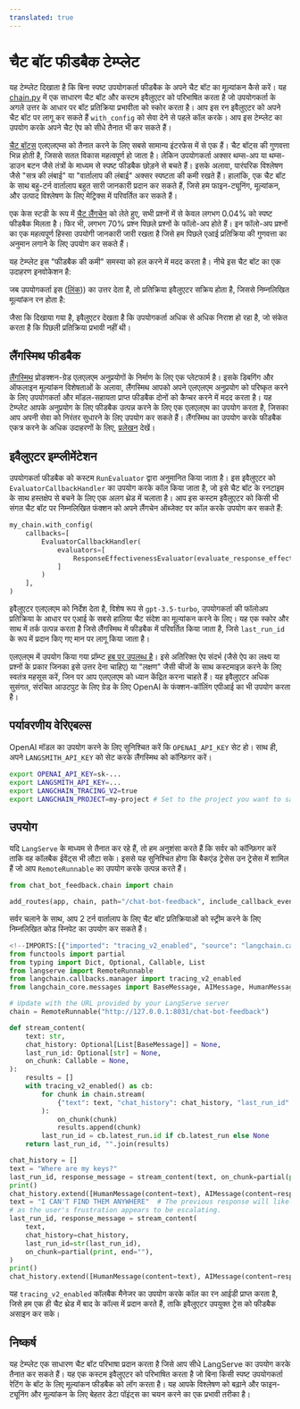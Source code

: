 ```yaml
---
translated: true
---
```


# चैट बॉट फीडबैक टेम्प्लेट

यह टेम्प्लेट दिखाता है कि बिना स्पष्ट उपयोगकर्ता फीडबैक के अपने चैट बॉट का मूल्यांकन कैसे करें। यह [chain.py](https://github.com/langchain-ai/langchain/blob/master/templates/chat-bot-feedback/chat_bot_feedback/chain.py) में एक साधारण चैट बॉट और कस्टम इवैलुएटर को परिभाषित करता है जो उपयोगकर्ता के अगले उत्तर के आधार पर बॉट प्रतिक्रिया प्रभावीता को स्कोर करता है। आप इस रन इवैलुएटर को अपने चैट बॉट पर लागू कर सकते हैं `with_config` को सेवा देने से पहले कॉल करके। आप इस टेम्प्लेट का उपयोग करके अपने चैट ऐप को सीधे तैनात भी कर सकते हैं।

[चैट बॉट्स](https://python.langchain.com/docs/use_cases/chatbots) एलएलएम्स को तैनात करने के लिए सबसे सामान्य इंटरफेस में से एक हैं। चैट बॉट्स की गुणवत्ता भिन्न होती है, जिससे सतत विकास महत्वपूर्ण हो जाता है। लेकिन उपयोगकर्ता अक्सर थम्स-अप या थम्स-डाउन बटन जैसे तंत्रों के माध्यम से स्पष्ट फीडबैक छोड़ने से बचते हैं। इसके अलावा, पारंपरिक विश्लेषण जैसे "सत्र की लंबाई" या "वार्तालाप की लंबाई" अक्सर स्पष्टता की कमी रखते हैं। हालांकि, एक चैट बॉट के साथ बहु-टर्न वार्तालाप बहुत सारी जानकारी प्रदान कर सकते हैं, जिसे हम फाइन-ट्यूनिंग, मूल्यांकन, और उत्पाद विश्लेषण के लिए मेट्रिक्स में परिवर्तित कर सकते हैं।

एक केस स्टडी के रूप में [चैट लैंगचेन](https://chat.langchain.com/) को लेते हुए, सभी प्रश्नों में से केवल लगभग 0.04% को स्पष्ट फीडबैक मिलता है। फिर भी, लगभग 70% प्रश्न पिछले प्रश्नों के फॉलो-अप होते हैं। इन फॉलो-अप प्रश्नों का एक महत्वपूर्ण हिस्सा उपयोगी जानकारी जारी रखता है जिसे हम पिछले एआई प्रतिक्रिया की गुणवत्ता का अनुमान लगाने के लिए उपयोग कर सकते हैं।

यह टेम्प्लेट इस "फीडबैक की कमी" समस्या को हल करने में मदद करता है। नीचे इस चैट बॉट का एक उदाहरण इनवोकेशन है:

[](https://smith.langchain.com/public/3378daea-133c-4fe8-b4da-0a3044c5dbe8/r?runtab=1)

जब उपयोगकर्ता इस ([लिंक](https://smith.langchain.com/public/a7e2df54-4194-455d-9978-cecd8be0df1e/r))) का उत्तर देता है, तो प्रतिक्रिया इवैलुएटर सक्रिय होता है, जिससे निम्नलिखित मूल्यांकन रन होता है:

[](https://smith.langchain.com/public/534184ee-db8f-4831-a386-3f578145114c/r)

जैसा कि दिखाया गया है, इवैलुएटर देखता है कि उपयोगकर्ता अधिक से अधिक निराश हो रहा है, जो संकेत करता है कि पिछली प्रतिक्रिया प्रभावी नहीं थी।

## लैंगस्मिथ फीडबैक

[लैंगस्मिथ](https://smith.langchain.com/) प्रोडक्शन-ग्रेड एलएलएम अनुप्रयोगों के निर्माण के लिए एक प्लेटफार्म है। इसके डिबगिंग और ऑफलाइन मूल्यांकन विशेषताओं के अलावा, लैंगस्मिथ आपको अपने एलएलएम अनुप्रयोग को परिष्कृत करने के लिए उपयोगकर्ता और मॉडल-सहायता प्राप्त फीडबैक दोनों को कैप्चर करने में मदद करता है। यह टेम्प्लेट आपके अनुप्रयोग के लिए फीडबैक उत्पन्न करने के लिए एक एलएलएम का उपयोग करता है, जिसका आप अपनी सेवा को निरंतर सुधारने के लिए उपयोग कर सकते हैं। लैंगस्मिथ का उपयोग करके फीडबैक एकत्र करने के अधिक उदाहरणों के लिए, [प्रलेखन](https://docs.smith.langchain.com/cookbook/feedback-examples) देखें।

## इवैलुएटर इम्प्लीमेंटेशन

उपयोगकर्ता फीडबैक को कस्टम `RunEvaluator` द्वारा अनुमानित किया जाता है। इस इवैलुएटर को `EvaluatorCallbackHandler` का उपयोग करके कॉल किया जाता है, जो इसे चैट बॉट के रनटाइम के साथ हस्तक्षेप से बचने के लिए एक अलग थ्रेड में चलाता है। आप इस कस्टम इवैलुएटर को किसी भी संगत चैट बॉट पर निम्नलिखित फंक्शन को अपने लैंगचेन ऑब्जेक्ट पर कॉल करके उपयोग कर सकते हैं:

```python
my_chain.with_config(
    callbacks=[
        EvaluatorCallbackHandler(
            evaluators=[
                ResponseEffectivenessEvaluator(evaluate_response_effectiveness)
            ]
        )
    ],
)
```

इवैलुएटर एलएलएम को निर्देश देता है, विशेष रूप से `gpt-3.5-turbo`, उपयोगकर्ता की फॉलोअप प्रतिक्रिया के आधार पर एआई के सबसे हालिया चैट संदेश का मूल्यांकन करने के लिए। यह एक स्कोर और साथ में तर्क उत्पन्न करता है जिसे लैंगस्मिथ में फीडबैक में परिवर्तित किया जाता है, जिसे `last_run_id` के रूप में प्रदान किए गए मान पर लागू किया जाता है।

एलएलएम में उपयोग किया गया प्रॉम्प्ट [हब पर उपलब्ध है](https://smith.langchain.com/hub/wfh/response-effectiveness)। इसे अतिरिक्त ऐप संदर्भ (जैसे ऐप का लक्ष्य या प्रश्नों के प्रकार जिनका इसे उत्तर देना चाहिए) या "लक्षण" जैसी चीजों के साथ कस्टमाइज़ करने के लिए स्वतंत्र महसूस करें, जिन पर आप एलएलएम को ध्यान केंद्रित करना चाहते हैं। यह इवैलुएटर अधिक सुसंगत, संरचित आउटपुट के लिए ग्रेड के लिए OpenAI के फंक्शन-कॉलिंग एपीआई का भी उपयोग करता है।

## पर्यावरणीय वेरिएबल्स

OpenAI मॉडल का उपयोग करने के लिए सुनिश्चित करें कि `OPENAI_API_KEY` सेट हो। साथ ही, अपने `LANGSMITH_API_KEY` को सेट करके लैंगस्मिथ को कॉन्फ़िगर करें।

```bash
export OPENAI_API_KEY=sk-...
export LANGSMITH_API_KEY=...
export LANGCHAIN_TRACING_V2=true
export LANGCHAIN_PROJECT=my-project # Set to the project you want to save to
```

## उपयोग

यदि `LangServe` के माध्यम से तैनात कर रहे हैं, तो हम अनुशंसा करते हैं कि सर्वर को कॉन्फ़िगर करें ताकि वह कॉलबैक ईवेंट्स भी लौटा सके। इससे यह सुनिश्चित होगा कि बैकएंड ट्रेसेस उन ट्रेसेस में शामिल हैं जो आप `RemoteRunnable` का उपयोग करके उत्पन्न करते हैं।

```python
from chat_bot_feedback.chain import chain

add_routes(app, chain, path="/chat-bot-feedback", include_callback_events=True)
```

सर्वर चलाने के साथ, आप 2 टर्न वार्तालाप के लिए चैट बॉट प्रतिक्रियाओं को स्ट्रीम करने के लिए निम्नलिखित कोड स्निपेट का उपयोग कर सकते हैं।

```python
<!--IMPORTS:[{"imported": "tracing_v2_enabled", "source": "langchain.callbacks.manager", "docs": "https://api.python.langchain.com/en/latest/tracers/langchain_core.tracers.context.tracing_v2_enabled.html", "title": "Chat Bot Feedback Template"}, {"imported": "BaseMessage", "source": "langchain_core.messages", "docs": "https://api.python.langchain.com/en/latest/messages/langchain_core.messages.base.BaseMessage.html", "title": "Chat Bot Feedback Template"}, {"imported": "AIMessage", "source": "langchain_core.messages", "docs": "https://api.python.langchain.com/en/latest/messages/langchain_core.messages.ai.AIMessage.html", "title": "Chat Bot Feedback Template"}, {"imported": "HumanMessage", "source": "langchain_core.messages", "docs": "https://api.python.langchain.com/en/latest/messages/langchain_core.messages.human.HumanMessage.html", "title": "Chat Bot Feedback Template"}]-->
from functools import partial
from typing import Dict, Optional, Callable, List
from langserve import RemoteRunnable
from langchain.callbacks.manager import tracing_v2_enabled
from langchain_core.messages import BaseMessage, AIMessage, HumanMessage

# Update with the URL provided by your LangServe server
chain = RemoteRunnable("http://127.0.0.1:8031/chat-bot-feedback")

def stream_content(
    text: str,
    chat_history: Optional[List[BaseMessage]] = None,
    last_run_id: Optional[str] = None,
    on_chunk: Callable = None,
):
    results = []
    with tracing_v2_enabled() as cb:
        for chunk in chain.stream(
            {"text": text, "chat_history": chat_history, "last_run_id": last_run_id},
        ):
            on_chunk(chunk)
            results.append(chunk)
        last_run_id = cb.latest_run.id if cb.latest_run else None
    return last_run_id, "".join(results)

chat_history = []
text = "Where are my keys?"
last_run_id, response_message = stream_content(text, on_chunk=partial(print, end=""))
print()
chat_history.extend([HumanMessage(content=text), AIMessage(content=response_message)])
text = "I CAN'T FIND THEM ANYWHERE"  # The previous response will likely receive a low score,
# as the user's frustration appears to be escalating.
last_run_id, response_message = stream_content(
    text,
    chat_history=chat_history,
    last_run_id=str(last_run_id),
    on_chunk=partial(print, end=""),
)
print()
chat_history.extend([HumanMessage(content=text), AIMessage(content=response_message)])
```

यह `tracing_v2_enabled` कॉलबैक मैनेजर का उपयोग करके कॉल का रन आईडी प्राप्त करता है, जिसे हम एक ही चैट थ्रेड में बाद के कॉल्स में प्रदान करते हैं, ताकि इवैलुएटर उपयुक्त ट्रेस को फीडबैक असाइन कर सके।

## निष्कर्ष

यह टेम्प्लेट एक साधारण चैट बॉट परिभाषा प्रदान करता है जिसे आप सीधे LangServe का उपयोग करके तैनात कर सकते हैं। यह एक कस्टम इवैलुएटर को परिभाषित करता है जो बिना किसी स्पष्ट उपयोगकर्ता रेटिंग के बॉट के लिए मूल्यांकन फीडबैक को लॉग करता है। यह आपके विश्लेषण को बढ़ाने और फाइन-ट्यूनिंग और मूल्यांकन के लिए बेहतर डेटा पॉइंट्स का चयन करने का एक प्रभावी तरीका है।
